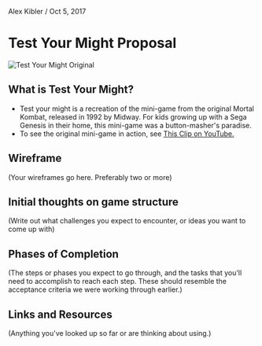 Alex Kibler / Oct 5, 2017

# Test Your Might Proposal

![Test Your Might Original](assets/testoriginal.png)

## What is Test Your Might?

- Test your might is a recreation of the mini-game from the original Mortal Kombat, released in 1992 by Midway. For kids growing up with a Sega Genesis in their home, this mini-game was a button-masher's paradise.
- To see the original mini-game in action, see [This Clip on YouTube.](https://youtu.be/RiwMEI2wNxQ?t=3m17s)

## Wireframe

(Your wireframes go here. Preferably two or more)

## Initial thoughts on game structure

(Write out what challenges you expect to encounter, or ideas you want to come up with)

## Phases of Completion

(The steps or phases you expect to go through, and the tasks that you'll need to accomplish to reach each step. These should resemble the acceptance criteria we were working through earlier.)

## Links and Resources

(Anything you've looked up so far or are thinking about using.)
